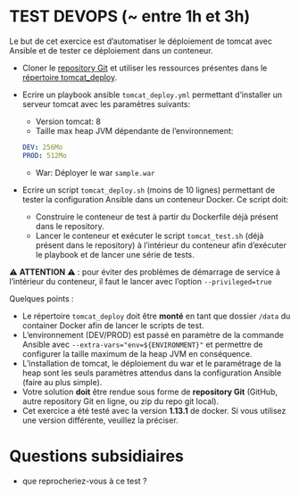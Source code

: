# TEST DEVOPS (~ entre 1h et 3h)

Le but de cet exercice est d’automatiser le déploiement de tomcat avec Ansible et de tester ce déploiement dans un conteneur.


- Cloner le [repository Git](https://github.com/smartholiday/test-devops-2017) et utiliser les ressources présentes dans le [répertoire tomcat_deploy](./tomcat_deploy).

- Ecrire un playbook ansible ```tomcat_deploy.yml``` permettant d’installer un serveur tomcat avec les paramètres suivants:
  - Version tomcat: 8
  - Taille max heap JVM dépendante de l’environnement:

  ```yaml
  DEV: 256Mo
  PROD: 512Mo
  ```

  - War: Déployer le war  ```sample.war```

- Ecrire un script ```tomcat_deploy.sh``` (moins de 10 lignes) permettant de tester la configuration Ansible dans un conteneur Docker. Ce script doit:
  - Construire le conteneur de test à partir du Dockerfile déjà présent dans le repository.
  - Lancer le conteneur et exécuter le script ```tomcat_test.sh``` (déjà présent dans le repository) à l’intérieur du conteneur afin d’exécuter le playbook et de lancer une série de tests.

:warning: **ATTENTION** :warning: :  pour éviter des problèmes de démarrage de service à l’intérieur du conteneur, il faut le lancer avec l’option ```--privileged=true```

Quelques points :
- Le répertoire ```tomcat_deploy``` doit être **monté** en tant que dossier ```/data``` du container Docker afin de lancer le scripts de test.
- L’environnement (DEV/PROD) est passé en paramètre de la commande Ansible avec ```--extra-vars="env=${ENVIRONMENT}"``` et permettre de configurer la taille maximum de la heap JVM en conséquence.
- L’installation de tomcat, le déploiement du war et le paramétrage de la heap sont les seuls paramètres attendus dans la configuration Ansible (faire au plus simple).
- Votre solution **doit** être rendue sous forme de **repository Git** (GitHub, autre repository Git en ligne, ou zip du repo git local).
- Cet exercice a été testé avec la version **1.13.1** de docker. Si vous utilisez une version différente, veuillez la préciser.


# Questions subsidiaires
- que reprocheriez-vous à ce test ?
